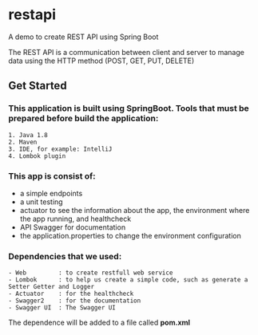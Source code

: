 # restapi
A demo to create REST API using Spring Boot

The REST API is a communication between client and server to manage data using the HTTP method (POST, GET, PUT, DELETE)

## Get Started 

### This application is built using SpringBoot. Tools that must be prepared before build the application:
```
1. Java 1.8
2. Maven
3. IDE, for example: IntelliJ
4. Lombok plugin
```

### This app is consist of:
- a simple endpoints
- a unit testing
- actuator to see the information about the app, the environment where the app running, and healthcheck
- API Swagger for documentation
- the application.properties to change the environment configuration

### Dependencies that we used:
```
- Web         : to create restfull web service
- Lombok      : to help us create a simple code, such as generate a Setter Getter and Logger
- Actuator    : for the healthcheck
- Swagger2    : for the documentation 
- Swagger UI  : The Swagger UI
```
The dependence will be added to a file called **pom.xml**
